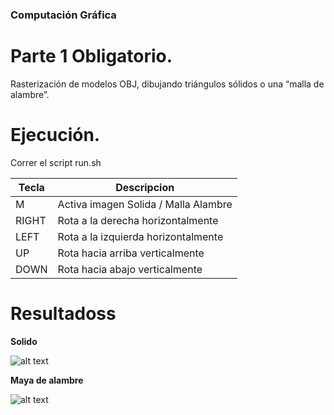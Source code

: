 ### Computación Gráfica

# Parte 1 Obligatorio.

Rasterización de modelos OBJ, dibujando triángulos sólidos o una “malla de alambre”.


# Ejecución.

Correr el script run.sh


| Tecla | Descripcion                          |
|-------|--------------------------------------|
| M     | Activa imagen Solida / Malla Alambre |
| RIGHT | Rota a la derecha horizontalmente    |
| LEFT  | Rota a la izquierda horizontalmente  |
| UP    | Rota hacia arriba verticalmente      |
| DOWN  | Rota hacia abajo verticalmente       |

# Resultadoss

**Solido**

![alt text](https://github.com/nandotorterolo/computaciongrafica/blob/master/obligatorio/1/Solido.png "Solido")

**Maya de alambre**

![alt text](https://github.com/nandotorterolo/computaciongrafica/blob/master/obligatorio/1/MallaAlambre.png "MallaAlambre")


